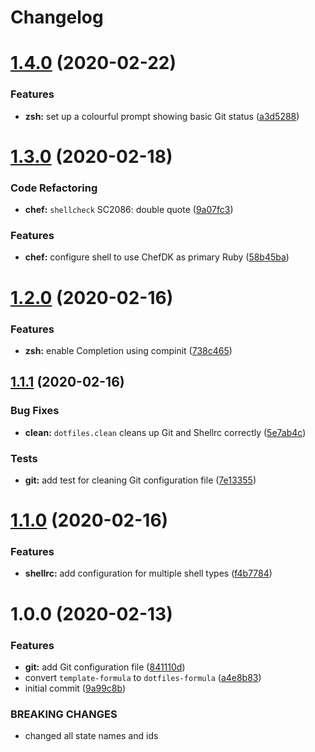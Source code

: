 # Changelog

# [1.4.0](https://github.com/dafyddj/dotfiles-formula/compare/v1.3.0...v1.4.0) (2020-02-22)


### Features

* **zsh:** set up a colourful prompt showing basic Git status ([a3d5288](https://github.com/dafyddj/dotfiles-formula/commit/a3d528804e6e98b37f649e3a4531a0924a1df85e))

# [1.3.0](https://github.com/dafyddj/dotfiles-formula/compare/v1.2.0...v1.3.0) (2020-02-18)


### Code Refactoring

* **chef:** `shellcheck` SC2086: double quote ([9a07fc3](https://github.com/dafyddj/dotfiles-formula/commit/9a07fc3f9bf2847955b58370d63ed8bb0d36f6c7))


### Features

* **chef:** configure shell to use ChefDK as primary Ruby ([58b45ba](https://github.com/dafyddj/dotfiles-formula/commit/58b45ba64cfe77cbca435d316ec48199dfeb25f6))

# [1.2.0](https://github.com/dafyddj/dotfiles-formula/compare/v1.1.1...v1.2.0) (2020-02-16)


### Features

* **zsh:** enable Completion using compinit ([738c465](https://github.com/dafyddj/dotfiles-formula/commit/738c465560c3c6ab3f09a81b82cde02b0ee04cd1))

## [1.1.1](https://github.com/dafyddj/dotfiles-formula/compare/v1.1.0...v1.1.1) (2020-02-16)


### Bug Fixes

* **clean:** `dotfiles.clean` cleans up Git and Shellrc correctly ([5e7ab4c](https://github.com/dafyddj/dotfiles-formula/commit/5e7ab4c093e4db9aa6d02740781c7c131d48eb3d))


### Tests

* **git:** add test for cleaning Git configuration file ([7e13355](https://github.com/dafyddj/dotfiles-formula/commit/7e133558ee817bc554686dc10f1c491962adef30))

# [1.1.0](https://github.com/dafyddj/dotfiles-formula/compare/v1.0.0...v1.1.0) (2020-02-16)


### Features

* **shellrc:** add configuration for multiple shell types ([f4b7784](https://github.com/dafyddj/dotfiles-formula/commit/f4b77840f66730dd504213d7aa0cd9fed02ebaff))

# 1.0.0 (2020-02-13)


### Features

* **git:** add Git configuration file ([841110d](https://github.com/dafyddj/dotfiles-formula/commit/841110dc7da76d2bcd011a50b2909a0e9b1c4162))
* convert `template-formula` to `dotfiles-formula` ([a4e8b83](https://github.com/dafyddj/dotfiles-formula/commit/a4e8b8344d410f036b452d1bcf2d466174af6fad))
* initial commit ([9a99c8b](https://github.com/dafyddj/dotfiles-formula/commit/9a99c8b1c23897bcbe2097df3fae8d04647aa801))


### BREAKING CHANGES

* changed all state names and ids
